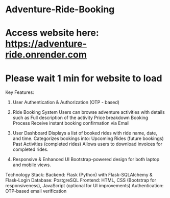 # Adventure-Ride-Booking

# Access website here: https://adventure-ride.onrender.com
# Please wait 1 min for website to load

Key Features:
1. User Authentication & Authorization (OTP - based)

2. Ride Booking System
Users can browse adventure activities with details such as
Full description of the activity
Price breakdown
Booking Process
Receive instant booking confirmation via Email

3. User Dashboard
Displays a list of booked rides with ride name, date, and time.
Categorizes bookings into:
Upcoming Rides (future bookings)
Past Activities (completed rides)
Allows users to download invoices for completed rides.

4. Responsive & Enhanced UI
Bootstrap-powered design for both laptop and mobile views.

Technology Stack:
Backend: Flask (Python) with Flask-SQLAlchemy & Flask-Login
Database: PostgreSQL
Frontend: HTML, CSS (Bootstrap for responsiveness), JavaScript (optional for UI improvements)
Authentication: OTP-based email verification

